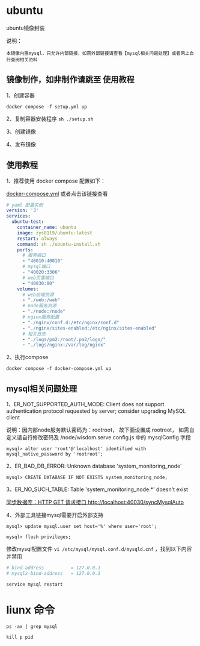 # ubuntu

ubuntu镜像封装

说明：

    本镜像内置mysql，只允许内部链接，如需外部链接请查看【mysql相关问题处理】或者网上自行查阅相关资料

## 镜像制作，如非制作请跳至 使用教程

1、创建容器

`docker compose -f setup.yml up`

2、复制容器安装程序
`sh ./setup.sh`

3、创建镜像

4、发布镜像

## 使用教程

1、推荐使用 docker compose 配置如下：

[docker-compose.yml](https://github.com/zys8119/web-monitoring/blob/ubuntu/docker-compose.yml) 或者点击该链接查看

```yaml
# yaml 配置实例
version: '3'
services:
  ubuntu-test:
    container_name: ubuntu
    image: zys8119/ubuntu:latest
    restart: always
    command: sh ./ubuntu-install.sh
    ports:
      # 服务端口
      - "40010:40010"
      # mysql端口
      - "40020:3306"
      # web页面端口
      - "40030:80"
    volumes:
      # web前端资源
      - "./web:/web"
      # node服务资源
      - "./node:/node"
      # nginx服务配置
      - "./nginx/conf.d:/etc/nginx/conf.d"
      - "./nginx/sites-enabled:/etc/nginx/sites-enabled"
      # 相关日志
      - "./logs/pm2:/root/.pm2/logs/"
      - "./logs/nginx:/var/log/nginx"
```

2、执行compose

`docker compose -f docker-compose.yml up `

## mysql相关问题处理

1、ER_NOT_SUPPORTED_AUTH_MODE: Client does not support authentication protocol requested by server; consider upgrading MySQL client

说明：因内部node服务默认密码为：rootroot， 故下面设置成 rootroot， 如需自定义请自行修改密码及 /node/wisdom.serve.config.js 中的 mysqlConfig 字段

`mysql> alter user 'root'@'localhost' identified with mysql_native_password by 'rootroot';`

2、ER_BAD_DB_ERROR: Unknown database 'system_monitoring_node'

`mysql> CREATE DATABASE IF NOT EXISTS system_monitoring_node;`

3、ER_NO_SUCH_TABLE: Table 'system_monitoring_node.*' doesn't exist

[同步数据库：HTTP GET 请求接口 http://localhost:40030/syncMysqlAuto](http://localhost:40030/syncMysqlAuto)

4、外部工具链接mysql需要开启外部支持

`mysql> update mysql.user set host='%' where user='root';`

`mysql> flush privileges;`

修改mysql配置文件 `vi /etc/mysql/mysql.conf.d/mysqld.cnf` ，找到以下内容并禁用

```yaml
# bind-address          = 127.0.0.1
# mysqlx-bind-address   = 127.0.0.1
```

`service mysql restart`


# liunx 命令

`ps -ax | grep mysql`

`kill p pid`
